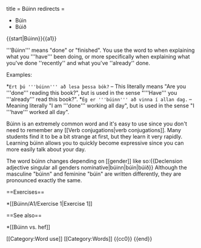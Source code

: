 title = Búinn
redirects =
- Búin
- Búið
>>>>

{{start|Búinn}}{{a1}}    

'''Búinn''' means "done" or "finished". You use the word to when explaining what you '''have''' been doing, or more specifically when explaining what you've done ''recently'' and what you've ''already'' done.    

Examples:

*`Ert þú '''búinn''' að lesa þessa bók?` – This literally means "Are you '''done''' reading this book?", but is used in the sense "'''Have''' you '''already''' read this book?".
*`Ég er '''búinn''' að vinna í allan dag.` –  Meaning literally "I am '''done''' working all day", but is used in the sense "I '''have''' worked all day".

Búinn is an extremely common word and it's easy to use since you don't need to remember any [[Verb conjugations|verb conjugations]]. Many students find it to be a bit strange at first, but they learn it very rapidly. Learning búinn allows you to quickly become expressive since you can more easily talk about your day.

The word búinn changes depending on [[gender]] like so:{{Declension adjective singular all genders nominative|búinn|búin|búið}}
Although the masculine "búinn" and feminine "búin" are written differently, they are pronounced exactly the same.

==Exercises==

*[[Búinn/A1/Exercise 1|Exercise 1]]

==See also==

*[[Búinn vs. hef]]

[[Category:Word use]]
[[Category:Words]]
{{cc0}}
{{end}}